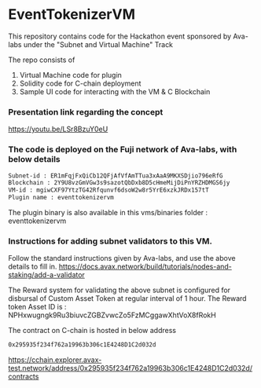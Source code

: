 # EventTokenizerVM

This repository contains code for the Hackathon event sponsored by Ava-labs under the "Subnet and Virtual Machine" Track

The repo consists of
1. Virtual Machine code for plugin
2. Solidity code for C-chain deployment
3. Sample UI code for interacting with the VM & C Blockchain

### Presentation link regarding the concept
https://youtu.be/LSr8BzuY0eU

### The code is deployed on the Fuji network of Ava-labs, with below details

```bash
Subnet-id : ER1mFqjFxQiCb12QFjAfVfAmTTua3xAaA9MKXSDjio796eRfG
Blockchain : 2Y9U8vzGmVGw3s9sazotQbDxb8D5cHmeMijDiPnYRZHDMGS6jy
VM-id : mgiwCXF97YtzTG42Rfqunvf6dsoW2w8r5YrE6xzkJRDx157tT
Plugin name : eventtokenizervm
```

The plugin binary is also available in this vms/binaries folder : eventtokenizervm

### Instructions for adding subnet validators to this VM.

 Follow the standard instructions given by Ava-labs, and use the above details to fill in.
   https://docs.avax.network/build/tutorials/nodes-and-staking/add-a-validator

The Reward system for validating the above subnet is configured for disbursal of Custom Asset Token at regular interval of 1 hour.
The Reward token Asset ID is : NPHxwugngk9Ru3biuvcZGBZvwcZo5FzMCggawXhtVoX8fRokH

The contract on C-chain is hosted in below address
```bash
0x295935f234f762a19963b306c1E4248D1C2d032d
```
https://cchain.explorer.avax-test.network/address/0x295935f234f762a19963b306c1E4248D1C2d032d/contracts
